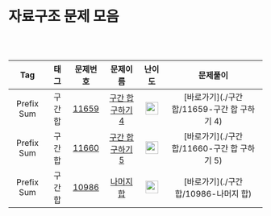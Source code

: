 # 자료구조 문제 모음

<br><br>

| Tag                          | 태그                | 문제번호    | 문제이름    | 난이도    | 문제풀이    |
| :--------------------------: | :-----------------: | :------:  | :------:  |  :------:  | :------:  |
| Prefix Sum | 구간합 | <a href="https://www.acmicpc.net/problem/11659" referrerpolicy="no-referrer">11659</a> | <a href="https://www.acmicpc.net/problem/11659">구간 합 구하기 4</a> | <img height="25px" width="25px" src="https://static.solved.ac/tier_small/8.svg"/> | [바로가기](./구간합/11659-구간 합 구하기 4) |
| Prefix Sum | 구간합 | <a href="https://www.acmicpc.net/problem/11660">11660</a> | <a href="https://www.acmicpc.net/problem/11660">구간 합 구하기 5</a> | <img height="25px" width="25px" src="https://static.solved.ac/tier_small/10.svg"/> | [바로가기](./구간합/11660-구간 합 구하기 5) |
| Prefix Sum | 구간합 | <a href="https://www.acmicpc.net/problem/10986">10986</a> | <a href="https://www.acmicpc.net/problem/10986">나머지 합</a> | <img height="25px" width="25px" src="https://static.solved.ac/tier_small/13.svg"/> | [바로가기](./구간합/10986-나머지 합) |
